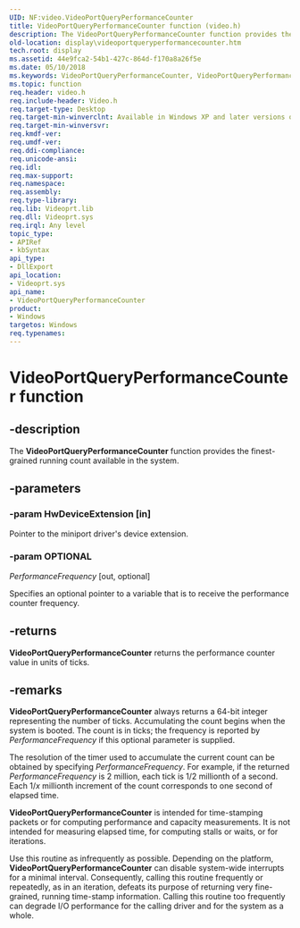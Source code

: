 ```yaml
---
UID: NF:video.VideoPortQueryPerformanceCounter
title: VideoPortQueryPerformanceCounter function (video.h)
description: The VideoPortQueryPerformanceCounter function provides the finest-grained running count available in the system.
old-location: display\videoportqueryperformancecounter.htm
tech.root: display
ms.assetid: 44e9fca2-54b1-427c-864d-f170a8a26f5e
ms.date: 05/10/2018
ms.keywords: VideoPortQueryPerformanceCounter, VideoPortQueryPerformanceCounter function [Display Devices], VideoPort_Functions_cd442a17-45fb-493b-b725-8bfbd12ed398.xml, display.videoportqueryperformancecounter, video/VideoPortQueryPerformanceCounter
ms.topic: function
req.header: video.h
req.include-header: Video.h
req.target-type: Desktop
req.target-min-winverclnt: Available in Windows XP and later versions of the Windows operating systems.
req.target-min-winversvr: 
req.kmdf-ver: 
req.umdf-ver: 
req.ddi-compliance: 
req.unicode-ansi: 
req.idl: 
req.max-support: 
req.namespace: 
req.assembly: 
req.type-library: 
req.lib: Videoprt.lib
req.dll: Videoprt.sys
req.irql: Any level
topic_type:
- APIRef
- kbSyntax
api_type:
- DllExport
api_location:
- Videoprt.sys
api_name:
- VideoPortQueryPerformanceCounter
product:
- Windows
targetos: Windows
req.typenames: 
---
```


# VideoPortQueryPerformanceCounter function


## -description


The <b>VideoPortQueryPerformanceCounter</b> function provides the finest-grained running count available in the system.


## -parameters




### -param HwDeviceExtension [in]

Pointer to the miniport driver's device extension.


### -param OPTIONAL

*PerformanceFrequency* [out, optional]

Specifies an optional pointer to a variable that is to receive the performance counter frequency.




## -returns



<b>VideoPortQueryPerformanceCounter</b> returns the performance counter value in units of ticks.




## -remarks



<b>VideoPortQueryPerformanceCounter</b> always returns a 64-bit integer representing the number of ticks. Accumulating the count begins when the system is booted. The count is in ticks; the frequency is reported by <i>PerformanceFrequency</i> if this optional parameter is supplied.

The resolution of the timer used to accumulate the current count can be obtained by specifying <i>PerformanceFrequency</i>. For example, if the returned <i>PerformanceFrequency</i> is 2 million, each tick is 1/2 millionth of a second. Each 1/<i>x</i> millionth increment of the count corresponds to one second of elapsed time.

<b>VideoPortQueryPerformanceCounter</b> is intended for time-stamping packets or for computing performance and capacity measurements. It is not intended for measuring elapsed time, for computing stalls or waits, or for iterations.

Use this routine as infrequently as possible. Depending on the platform, <b>VideoPortQueryPerformanceCounter</b> can disable system-wide interrupts for a minimal interval. Consequently, calling this routine frequently or repeatedly, as in an iteration, defeats its purpose of returning very fine-grained, running time-stamp information. Calling this routine too frequently can degrade I/O performance for the calling driver and for the system as a whole. 



